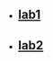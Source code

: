 - ## [lab1](https://github.com/FearlessAtom/mobile-development/tree/lab1)
- ## [lab2](https://github.com/FearlessAtom/mobile-development/tree/lab2)
